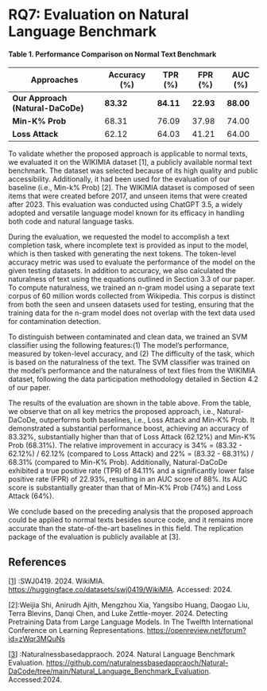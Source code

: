 # RQ7: Evaluation on Natural Language Benchmark

#### Table 1. Performance Comparison on Normal Text Benchmark

| Approaches     | Accuracy (%) | TPR (%) | FPR (%) | AUC (%) |
|----------------|--------------|---------|---------|---------|
| **Our Approach (Natural-DaCoDe)** | **83.32** | **84.11** | **22.93** | **88.00** |
| **Min-K% Prob** | 68.31        | 76.09   | 37.98   | 74.00   |
| **Loss Attack** | 62.12        | 64.03   | 41.21   | 64.00   |


To validate whether the proposed approach is applicable to normal texts, we evaluated it on the WIKIMIA dataset [1], a publicly available normal text benchmark. The dataset was selected because of its high quality and public accessibility. Additionally, it had been used for the evaluation of our baseline (i.e., Min-k% Prob) [2]. The WIKIMIA dataset is composed of seen items that were created before 2017, and unseen items that were created after 2023. This evaluation was conducted using ChatGPT 3.5, a widely adopted and versatile language model known for its efficacy in handling both code and natural language tasks.

During the evaluation, we requested the model to accomplish a text completion task, where incomplete text is provided as input to the model, which is then tasked with generating the next tokens. The token-level accuracy metric was used to evaluate the performance of the model on the given testing datasets. In addition to accuracy, we also calculated the naturalness of text using the equations outlined in Section 3.3 of our paper. To compute naturalness, we trained an n-gram model using a separate text corpus of 60 million words collected from Wikipedia. This corpus is distinct from both the seen and unseen datasets used for testing, ensuring that the training data for the n-gram model does not overlap with the text data used for contamination detection.

  To distinguish between contaminated and clean data, we trained an SVM classifier using the following features:(1) The model’s performance, measured by token-level accuracy, and (2) The difficulty of the task, which is based on the naturalness of the text. The SVM classifier was trained on the model’s performance and the naturalness of text files from the WIKIMIA dataset, following the data participation methodology detailed in Section 4.2 of our paper.

  The results of the evaluation are shown in the table above. From the table, we observe that on all key metrics the proposed approach, i.e., Natural-DaCoDe, outperforms both baselines, i.e., Loss Attack and Min-K% Prob. It demonstrated a substantial performance boost, achieving an accuracy of 83.32%, substantially higher than that of Loss Attack (62.12%) and Min-K% Prob (68.31%). The relative improvement in accuracy is 34% = (83.32 - 62.12%) / 62.12% (compared to Loss Attack) and 22% = (83.32 - 68.31%) / 68.31% (compared to Min-K% Prob). Additionally, Natural-DaCoDe exhibited a true positive rate (TPR) of 84.11% and a significantly lower false positive rate (FPR) of 22.93%, resulting in an AUC score of 88%. Its AUC score is substantially greater than that of Min-K% Prob (74%) and Loss Attack (64%).

We conclude based on the preceding analysis that the proposed approach could be applied to normal texts besides source code, and it remains more accurate than the state-of-the-art baselines in this field. The replication package of the evaluation is publicly available at [3].


## References
[[1](https://huggingface.co/datasets/swj0419/WikiMIA)] :SWJ0419. 2024. WikiMIA. https://huggingface.co/datasets/swj0419/WikiMIA. Accessed: 2024.

[2]:Weijia Shi, Anirudh Ajith, Mengzhou Xia, Yangsibo Huang, Daogao Liu, Terra Blevins, Danqi Chen, and Luke Zettle-moyer. 2024. Detecting Pretraining Data from Large Language Models. In The Twelfth International Conference on Learning Representations. https://openreview.net/forum?id=zWqr3MQuNs

[[3](https://github.com/naturalnessbasedappraoch/Natural-DaCode/tree/main/Natural_Language_Benchmark_Evaluation)] :Naturalnessbasedappraoch. 2024. Natural Language Benchmark Evaluation. https://github.com/naturalnessbasedappraoch/Natural-DaCode/tree/main/Natural_Language_Benchmark_Evaluation. Accessed:2024.

